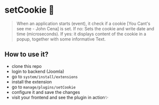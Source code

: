 # setCookie 🍪
> When an application starts (event), it  check if a cookie [You Cant's see me - John Cena] is set. 
If no: Sets the cookie and write date and time (microseconds). 
If yes: it displays content of the cookie in a popup, together with some informative Text. 

## How to use it?
- clone this repo 
- login to backend (Joomla)
- go to <code>system/install/extensions</code>
- install the extension
- go to <code>manage/plugins/setCookie</code>
- configure it and save the changes
- visit your frontend and see the plugin in action✨
